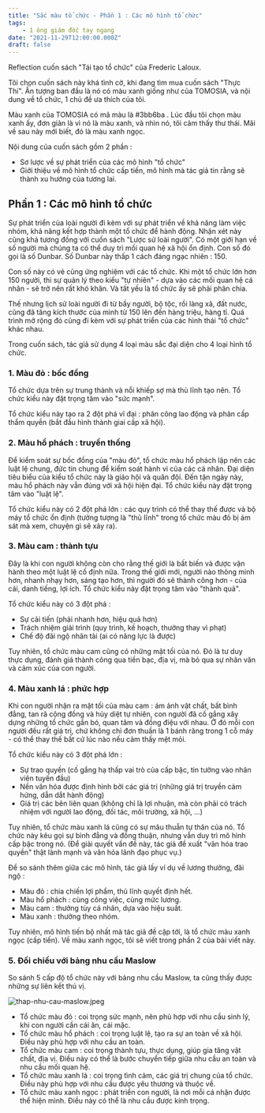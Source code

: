 ```yaml
---
title: "Sắc màu tổ chức - Phần 1 : Các mô hình tổ chức"
tags:
    - 1 ông giám đốc tay ngang
date: "2021-11-29T12:00:00.000Z"
draft: false
---
```


Reflection cuốn sách "Tái tạo tổ chức" của Frederic Laloux. 

Tôi chọn cuốn sách này khá tình cờ, khi đang tìm mua cuốn sách "Thực Thi". Ấn tượng ban đầu là nó có màu xanh giống như của TOMOSIA, và nội dung về tổ chức, 1 chủ đề ưa thích của tôi.

Màu xanh của TOMOSIA có mã màu là #3bb6ba . Lúc đầu tôi chọn màu xanh ấy, đơn giản là vì nó là màu xanh, và nhìn nó, tôi cảm thấy thư thái. Mãi về sau này mới biết, đó là màu xanh ngọc. 

Nội dung của cuốn sách gồm 2 phần : 

- Sơ lược về sự phát triển của các mô hình "tổ chức"
- Giới thiệu về mô hình tổ chức cấp tiến, mô hình mà tác giả tin rằng sẽ thành xu hướng của tương lai.

## Phần 1 : Các mô hình tổ chức

Sự phát triển của loài người đi kèm với sự phát triển về khả năng làm việc nhóm, khả năng kết hợp thành một tổ chức để hành động. Nhận xét này cũng khá tương đồng với cuốn sách "Lược sử loài người". Có một giới hạn về số người mà chúng ta có thể duy trì mối quan hệ xã hội ổn định. Con số đó gọi là số Dunbar. Số Dunbar này thấp 1 cách đáng ngạc nhiên : 150.  

Con số này có vẻ cũng ứng nghiệm với các tổ chức. Khi một tổ chức lớn hơn 150 người, thì sự quản lý theo kiểu "tự nhiên" - dựa vào các mối quan hệ cá nhân - sẽ trở nên rất khó khăn. Và tất yếu là tổ chức ấy sẽ phải phân chia. 

Thế nhưng lịch sử loài người đi từ bầy người, bộ tộc, rồi làng xã, đất nước, cũng đã tăng kích thước của mình từ 150 lên đến hàng triệu, hàng tỉ. Quá trình mở rộng đó cũng đi kèm với sự phát triển của các hình thái "tổ chức" khác nhau. 

Trong cuốn sách, tác giả sử dụng 4 loại màu sắc đại diện cho 4 loại hình tổ chức. 

### 1. Màu đỏ : bốc đồng

Tổ chức dựa trên sự trung thành và nỗi khiếp sợ mà thủ lĩnh tạo nên. Tổ chức kiểu này đặt trọng tâm vào "sức mạnh". 

Tổ chức kiểu này tạo ra 2 đột phá vĩ đại : phân công lao động và phân cấp thẩm quyền (bắt đầu hình thành giai cấp xã hội).

### 2. Màu hổ phách : truyền thống

Để kiểm soát sự bốc đồng của "màu đỏ", tổ chức màu hổ phách lập nên các luật lệ chung, đức tin chung để kiểm soát hành vi của các cá nhân. Đại diện tiêu biểu của kiểu tổ chức này là giáo hội và quân đội. Đến tận ngày này, màu hổ phách này vẫn đúng với xã hội hiện đại. Tổ chức kiểu này đặt trọng tâm vào "luật lệ". 

Tổ chức kiểu này có 2 đột phá lớn : các quy trình có thể thay thế được và bộ máy tổ chức ổn định (tưởng tượng là "thủ lĩnh" trong tổ chức màu đỏ bị ám sát mà xem, chuyện gì sẽ xảy ra). 

### 3. Màu cam : thành tựu

Đây là khi con người không còn cho rằng thế giới là bất biến và được vận hành theo một luật lệ cố định nữa. Trong thế giới mới, người nào thông minh hơn, nhanh nhạy hơn, sáng tạo hơn, thì người đó sẽ thành công hơn - của cải, danh tiếng, lợi ích. Tổ chức kiểu này đặt trọng tâm vào "thành quả". 

Tổ chức kiểu này có 3 đột phá : 

- Sự cải tiến (phải nhanh hơn, hiệu quả hơn)
- Trách nhiệm giải trình (quy trình, kế hoạch, thưởng thay vì phạt)
- Chế độ đãi ngộ nhân tài (ai có năng lực là được)

Tuy nhiên, tổ chức màu cam cũng có những mặt tối của nó. Đó là tư duy thực dụng, đánh giá thành công qua tiền bạc, địa vị, mà bỏ qua sự nhân văn và cảm xúc của con người. 

### 4. Màu xanh lá : phức hợp

Khi con người nhận ra mặt tối của màu cam : ám ảnh vật chất, bất bình đẳng, tan rã cộng đồng và hủy diệt tự nhiên, con người đã cố gắng xây dựng những tổ chức gắn bó, quan tâm và đồng điệu với nhau. Ở đó mỗi con người đều rất giá trị, chứ không chỉ đơn thuần là 1 bánh răng trong 1 cỗ máy - có thể thay thế bất cứ lúc nào nếu cảm thấy mệt mỏi. 

Tổ chức kiểu này có 3 đột phá lớn : 

- Sự trao quyền (cố gắng hạ thấp vai trò của cấp bậc, tin tưởng vào nhân viên tuyến đầu)
- Nền văn hóa được định hình bởi các giá trị (những giá trị truyền cảm hứng, dẫn dắt hành động)
- Giá trị các bên liên quan (không chỉ là lợi nhuận, mà còn phải có trách nhiệm với người lao động, đối tác, môi trường, xã hội, ...)

Tuy nhiên, tổ chức màu xanh lá cũng có sự mâu thuẫn tự thân của nó. Tổ chức này kêu gọi sự bình đẳng và đồng thuận, nhưng vẫn duy trì mô hình cấp bậc trong nó. (Để giải quyết vấn đề này, tác giả đề xuất "văn hóa trao quyền" thật lành mạnh và văn hóa lãnh đạo phục vụ.)

Để so sánh thêm giữa các mô hình, tác giả lấy ví dụ về lương thưởng, đãi ngộ : 

- Màu đỏ : chia chiến lợi phẩm, thủ lĩnh quyết định hết.
- Màu hổ phách : cùng công việc, cùng mức lương.
- Màu cam : thưởng tùy cá nhân, dựa vào hiệu suất.
- Màu xanh : thưởng theo nhóm.

Tuy nhiên, mô hình tiến bộ nhất mà tác giả đề cập tới, là tổ chức màu xanh ngọc (cấp tiến). Về màu xanh ngọc, tôi sẽ viết trong phần 2 của bài viết này. 

### 5. Đối chiếu với bảng nhu cầu Maslow

So sánh 5 cấp độ tổ chức này với bảng nhu cầu Maslow, ta cũng thấy được những sự liên kết thú vị. 

![thap-nhu-cau-maslow.jpeg](/thap-nhu-cau-maslow.jpeg)

- Tổ chức màu đỏ : coi trọng sức mạnh, nên phù hợp với nhu cầu sinh lý, khi con người cần cái ăn, cái mặc.
- Tổ chức màu hổ phách : coi trọng luật lệ, tạo ra sự an toàn về xã hội. Điều này phù hợp với nhu cầu an toàn.
- Tổ chức màu cam : coi trọng thành tựu, thực dụng, giúp gia tăng vật chất, địa vị. Điều này có thể là bước chuyển tiếp giữa nhu cầu an toàn và nhu cầu mối quan hệ.
- Tổ chức màu xanh lá : coi trọng tình cảm, các giá trị chung của tổ chức. Điều này phù hợp với nhu cầu được yêu thương và thuộc về.
- Tổ chức màu xanh ngọc : phát triển con người, là nơi mỗi cá nhận được thể hiện mình. Điều này có thể là nhu cầu được kính trọng.
